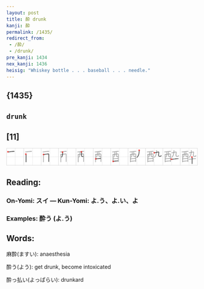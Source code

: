 ```yaml
---
layout: post
title: 酔 drunk
kanji: 酔
permalink: /1435/
redirect_from:
 - /酔/
 - /drunk/
pre_kanji: 1434
nex_kanji: 1436
heisig: "Whiskey bottle . . . baseball . . . needle."
---
```


## {1435}

## `drunk`

## [11]

<div class="stroke"><img src="../images/E98594.png" /></div>

## Reading:

### On-Yomi: スイ &mdash; Kun-Yomi: よ.う、よ.い、よ

### Examples: 酔う (よ.う)

## Words:

麻酔(ますい): anaesthesia

酔う(よう): get drunk, become intoxicated

酔っ払い(よっぱらい): drunkard
